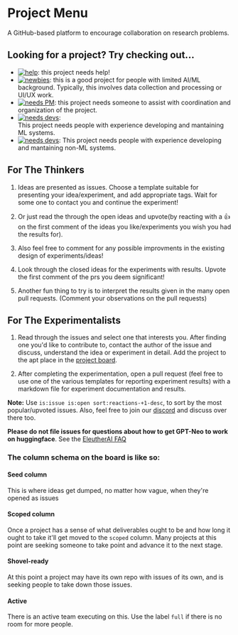 # Project Menu

A GitHub-based platform to encourage collaboration on research problems.

## Looking for a project? Try checking out...

- [![help](https://img.shields.io/github/labels/EleutherAI/project-menu/help%20wanted)](https://github.com/EleutherAI/project-menu/labels/help%20wanted): this project needs help!
- [![newbies](https://img.shields.io/github/labels/EleutherAI/project-menu/newbies%20welcome)](https://github.com/EleutherAI/project-menu/labels/newbies%20welcome): this is a good project for people with limited AI/ML background. Typically, this involves data collection and processing or UI/UX work.
- [![needs PM](https://img.shields.io/github/labels/EleutherAI/project-menu/Recruiting:%20PM)](https://github.com/EleutherAI/project-menu/labels/Recruiting:%20PM): this project needs someone to assist with coordination and organization of the project.
- [![needs devs](https://img.shields.io/github/labels/EleutherAI/project-menu/Recruiting:%20ML%20Dev)](https://github.com/EleutherAI/project-menu/labels/Recruiting:%20ML%20Dev):  
This project needs people with experience developing and mantaining ML systems.
- [![needs devs](https://img.shields.io/github/labels/EleutherAI/project-menu/Recruiting:%20SWE)](https://github.com/EleutherAI/project-menu/labels/Recruiting:%20SWE):  This project needs people with experience developing and mantaining non-ML systems.

## For The Thinkers

1. Ideas are presented as issues. Choose a template suitable for presenting your idea/experiment, and add appropriate tags. Wait for some one to contact you and continue the experiment! 

2. Or just read the through the open ideas and upvote(by reacting with a 👍 on the first comment of the ideas you like/experiments you wish you had the results for). 

3. Also feel free to comment for any possible improvments in the existing design of experiments/ideas!

4. Look through the closed ideas for the experiments with results. Upvote the first comment of the prs you deem significant! 

5. Another fun thing to try is to interpret the results given in the many open pull requests. (Comment your observations on the pull requests)

## For The Experimentalists

1. Read through the issues and select one that interests you. After finding one you'd like to contribute to, contact the author of the issue and discuss, understand the idea or experiment in detail. Add the project to the apt place in the [project board](https://github.com/EleutherAI/project-menu/projects/1).

2. After completing the experimentation, open a pull request (feel free to use one of the various templates for reporting experiment results) with a markdown file for experiment documentation and results. 

**Note:** Use ```is:issue is:open sort:reactions-+1-desc```, to sort by the most popular/upvoted issues. Also, feel free to join our [discord](https://discord.gg/mSHDyKSCSX) and discuss over there too.

**Please do not file issues for questions about how to get GPT-Neo to work on huggingface**. See the [EleutherAI FAQ](https://www.eleuther.ai/faq/)

### The column schema on the board is like so: 

#### Seed column

This is where ideas get dumped, no matter how vague, when they're opened as issues

#### Scoped column

Once a project has a sense of what deliverables ought to be and how long it ought to take it'll get moved to the `scoped` column. Many projects at this point are seeking someone to take point and advance it to the next stage.

#### Shovel-ready

At this point a project may have its own repo with issues of its own, and is seeking people to take down those issues.

#### Active

There is an active team executing on this. Use the label `full` if there is no room for more people.

